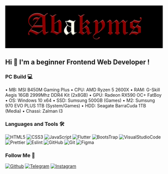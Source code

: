 [![Header](https://github.com/Abakyms/abakyms/blob/main/assets/banner.jpg)](https://github.com/Abakyms)

## Hi 👋 I'm a beginner Frontend Web Developer !

### PC Build 💻

•᠌ MB: MSI B450M Gaming Plus
•᠌ ᠌CPU: AMD Ryzen 5 2600X
•᠌ ᠌RAM: G-Skill Aegis 16GB 2999Mhz DDR4 Kit (2x8GB)
•᠌ ᠌GPU: Radeon RX590 OC+ FatBoy
•᠌ ᠌OS: Windows 10 x64
•᠌ ᠌SSD: Sumsung 500GB (Games)
•᠌ M2: Sumsung 970 EVO PLUS 1TB (System/Games)
•᠌ ᠌HDD: Seagate BarraCuda 1TB (Media)
•᠌ Chassi: Zalman I3

### Languages and Tools 🛠️

![HTML5](https://img.shields.io/badge/-HTML5-090909?style=for-the-badge&logo=HTML5)
![CSS3](https://img.shields.io/badge/-CSS3-090909?style=for-the-badge&logo=CSS3&logoColor=2b5cff)
![JavaScript](https://img.shields.io/badge/-JS-090909?style=for-the-badge&logo=JavaScript)
![Flutter](https://img.shields.io/badge/-Flutter-090909?style=for-the-badge&logo=flutter&logoColor=45d1fd)
![BootsTrap](https://img.shields.io/badge/-BootsTrap-090909?style=for-the-badge&logo=BootsTrap)
![VisualStudioCode](https://img.shields.io/badge/-VSCode-090909?style=for-the-badge&logo=VisualStudioCode&logoColor=2ea2f1)
![Prettier](https://img.shields.io/badge/-Prettier-090909?style=for-the-badge&logo=Prettier)
![Eslint](https://img.shields.io/badge/-Eslint-090909?style=for-the-badge&logo=Eslint)
![GitHub](https://img.shields.io/badge/-GitHub-090909?style=for-the-badge&logo=GitHub)
![Git](https://img.shields.io/badge/-Git-090909?style=for-the-badge&logo=Git)
![Figma](https://img.shields.io/badge/-Figma-090909?style=for-the-badge&logo=Figma&logoColor=ffffff)

### Follow Me 🖤

[![Github](https://img.shields.io/badge/-GitHub-090909?style=for-the-badge&logo=GitHub)](https://github.com/Abakyms)
[![Telegram](https://img.shields.io/badge/-Telegram-090909?style=for-the-badge&logo=Telegram)](https://t.me/abakyms)
[![Instagram](https://img.shields.io/badge/-Instagram-090909?style=for-the-badge&logo=Instagram)]()
